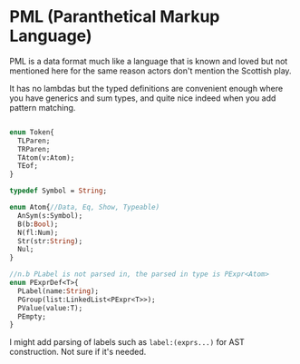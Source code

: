 # PML  (Paranthetical Markup Language)

PML is a data format much like a language that is known and loved but not mentioned here for the same reason actors don't mention the Scottish play.

It has no lambdas but the typed definitions are convenient enough where you have generics and sum types, and quite nice indeed when you add pattern matching.

```haxe

enum Token{
  TLParen;
  TRParen;
  TAtom(v:Atom);
  TEof;
}

typedef Symbol = String;

enum Atom{//Data, Eq, Show, Typeable)
  AnSym(s:Symbol);
  B(b:Bool);
  N(fl:Num);
  Str(str:String);
  Nul;
} 

//n.b PLabel is not parsed in, the parsed in type is PExpr<Atom>
enum PExprDef<T>{
  PLabel(name:String);
  PGroup(list:LinkedList<PExpr<T>>);
  PValue(value:T);
  PEmpty;
}

```

I might add parsing of labels such as `label:(exprs...)` for AST construction. Not sure if it's needed.

